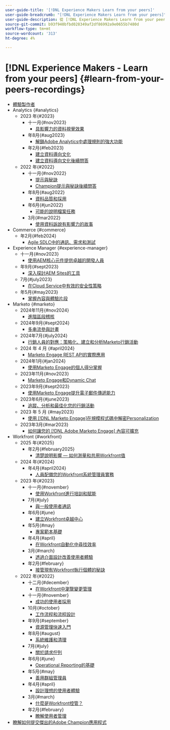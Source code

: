 ```yaml
---
user-guide-title: '[!DNL Experience Makers Learn from your peers]'
user-guide-breadcrumb: "[!DNL Experience Makers Learn from your peers]"
user-guide-description: 從 [!DNL Experience Makers Learn from your peers]的錄製集合
source-git-commit: b93f940bfbd028349af2df86992a9e0655b7480d
workflow-type: tm+mt
source-wordcount: '313'
ht-degree: 4%

---
```



# [!DNL Experience Makers - Learn from your peers] {#learn-from-your-peers-recordings}

+ [體驗製作者](overview.md)
+ Analytics {#analytics}
   + 2023 年{#2023}
      + 十一月{#nov2023}
         + [具影響力的資料視覺效果](analytics/nov2023/impactful-data-visualizations.md)
      + 年8月{#aug2023}
         + [解鎖Adobe Analytics中處理規則的強大功能](analytics/aug2023/processing-rules.md)
      + 年2月{#feb2023}
         + [建立資料導向文化](analytics/feb2023/data-driven-culture.md)
         + [建立資料導向文化後續問答](analytics/feb2023/data-driven-culture-q-and-a.md)
   + 2022 年{#2022}
      + 十一月{#nov2022}
         + [提示與秘訣](analytics/nov2022/tips-and-tricks.md)
         + [Champion提示與秘訣後續問答](analytics/nov2022/tips-and-tricks-q-and-a.md)
      + 年8月{#aug2022}
         + [資料品質和採用](analytics/aug2022/data-quality.md)
      + 年6月{#jun2022}
         + [可能的說明檔案任務](analytics/june2022/mission-possible.md)
      + 3月{#mar2022}
         + [使用資料訴說有影響力的故事](analytics/mar2022/stories-with-data.md)
+ Commerce {#commerce}
   + 年2月{#feb2024}
      + [Agile SDLC中的通訊、需求和測試](commerce/2024/agile-sdlc.md)
+ Experience Manager {#experience-manager}
   + 十一月{#nov2023}
      + [使用AEM核心元件提供卓越的開發人員](experience-manager/nov2023/core-components.md)
   + 年9月{#sept2023}
      + [深入探討AEM Sites的工具](experience-manager/sept2023/aem-sites-tools.md)
   + 7月{#july2023}
      + [在Cloud Service中有效的安全性策略](experience-manager/july2023/effective-security-strategies-in-cloud-service.md)
   + 年5月{#may2023}
      + [掌握內容與體驗片段](experience-manager/may2023/mastering-content-and-experience-fragments.md)
+ Marketo {#marketo}
   + 2024年11月{#nov2024}
      + [進階區段稽核](marketo/nov2024/advanced-segmentation.md)
   + 2024年9月{#sept2024}
      + [多串流參與計畫](marketo/sept2024/multi-stream-engagement-programs.md)
   + 2024年7月{#july2024}
      + [行銷人員的對應：策略化、建立和分析Marketo行銷活動](marketo/july2024/marketers-map-marketo-campaigns.md)
   + 2024 年 4 月 {#april2024}
      + [Marketo Engage REST API的實際應用](marketo/april2024/practical-applications-of-marketo-engage-rest-api.md)
   + 2024年1月{#jan2024}
      + [使用Marketo Engage的個人得分掌握](marketo/jan2024/person-scoring-mastery.md)
   + 2023年11月{#nov2023}
      + [Marketo Engage和Dynamic Chat](marketo/nov2023/dynamic-chat.md)
   + 2023年9月{#sept2023}
      + [使用Marketo Engage提升電子郵件傳遞能力](marketo/sept2023/email-deliverability.md)
   + 2023年6月{#june2023}
      + [追蹤、分析和最佳化您的行銷活動](marketo/june2023/marketing-campaigns.md)
   + 2023 年 5 月 {#may2023}
      + [使用 [!DNL Marketo Engage]在規模程式碼中解密Personalization](marketo/may2023/personalization-at-scale.md)
   + 2023年3月{#mar2023}
      + [如何讓您的 [!DNL Adobe Marketo Engage] 內容可擴充](marketo/mar2023/templates-tokens-teamwork.md)
+ Workfront {#workfront}
   + 2025 年{#2025}
      + 年2月{#february2025}
         + [清楚說明影響 — 如何測量和共用Workfront值](workfront/2025/how-to-measure-and-share-workfront-value.md)
   + 2024 年{#2024}
      + 年4月{#april2024}
         + [人員配備您的Workfront系統管理員實務](workfront/2024/04/staffing-your-workfront-system-admin-practice.md)
   + 2023 年{#2023}
      + 十一月{#november}
         + [使用Workfront進行培訓和賦能](workfront/2023/11/using-workfront-for-training-and-enablement.md)
      + 7月{#july}
         + [與一般使用者通訊](workfront/2023/07/communicating-with-end-users.md)
      + 年6月{#june}
         + [建立Workfront卓越中心](workfront/2023/06/establishing-a-workfront-center-of-excellence.md)
      + 年5月{#may}
         + [專案範本基礎](workfront/2023/05/foundations-of-project-templates.md)
      + 年4月{#april}
         + [在Workfront自動化中尋找效率](workfront/2023/04/finding-efficiencies-in-workfront-automation.md)
      + 3月{#march}
         + [透過介面設計改善使用者體驗](workfront/2023/03/improving-user-experience-with-interface-design.md)
      + 年2月{#february}
         + [接管現有Workfront執行個體的秘訣](workfront/2023/02/tips-for-taking-over-an-existing-workfront-instance.md)
   + 2022 年{#2022}
      + 十二月{#december}
         + [在Workfront中瀏覽變更管理](workfront/2022/12/navigating-change-management.md)
      + 十一月{#november}
         + [成功的使用者採用](workfront/2022/11/successful-end-user-adoption.md)
      + 10月{#october}
         + [工作流程和流程設計](workfront/2022/10/workflow-and-process-design.md)
      + 年9月{#september}
         + [資源管理快速入門](workfront/2022/09/getting-started-with-resource-management.md)
      + 年8月{#august}
         + [系統維護和清理](workfront/2022/08/system-maintenance-and-cleanup.md)
      + 7月{#july}
         + [關於請求佇列](workfront/2022/07/all-about-request-queues.md)
      + 年6月{#june}
         + [Operational Reporting的基礎](workfront/2022/06/foundations-of-operational-reporting.md)
      + 年5月{#may}
         + [善用群組管理員](workfront/2022/05/leveraging-the-group-admin.md)
      + 年4月{#april}
         + [設計理想的使用者體驗](workfront/2022/04/designing-an-ideal-user-experience.md)
      + 3月{#march}
         + [什麼是Workfront控管？](workfront/2022/03/what-is-workfront-governance.md)
      + 年2月{#february}
         + [瞭解使用者管理](workfront/2022/02/understanding-user-management.md)
+ [瞭解如何提交傑出的Adobe Champion應用程式](./adobe-champion-application.md)
